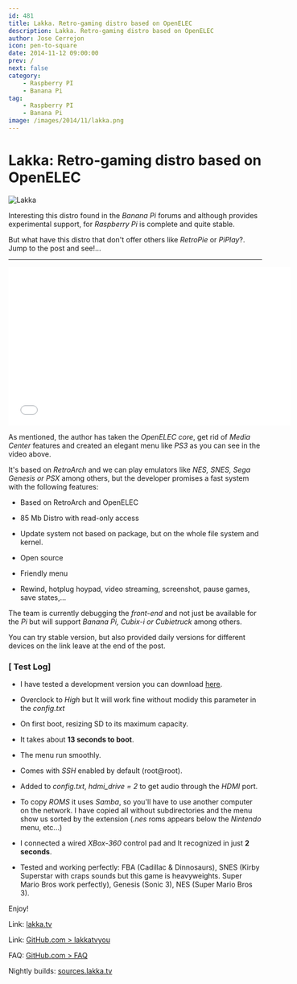 ```yaml
---
id: 481
title: Lakka. Retro-gaming distro based on OpenELEC
description: Lakka. Retro-gaming distro based on OpenELEC
author: Jose Cerrejon
icon: pen-to-square
date: 2014-11-12 09:00:00
prev: /
next: false
category:
    - Raspberry PI
    - Banana Pi
tag:
    - Raspberry PI
    - Banana Pi
image: /images/2014/11/lakka.png
---
```


# Lakka: Retro-gaming distro based on OpenELEC

![Lakka](/images/2014/11/lakka.png)

Interesting this distro found in the _Banana Pi_ forums and although provides experimental support, for _Raspberry Pi_ is complete and quite stable.

But what have this distro that don't offer others like _RetroPie_ or _PiPlay_?. Jump to the post and see!...

---

<iframe width="560" height="315" src="//www.youtube.com/embed/bnJQa1J_v5s" frameborder="0" allowfullscreen></iframe>

As mentioned, the author has taken the _OpenELEC core_, get rid of _Media Center_ features and created an elegant menu like _PS3_ as you can see in the video above.

It's based on _RetroArch_ and we can play emulators like _NES, SNES, Sega Genesis or PSX_ among others, but the developer promises a fast system with the following features:

-   Based on RetroArch and OpenELEC

-   85 Mb Distro with read-only access

-   Update system not based on package, but on the whole file system and kernel.

-   Open source

-   Friendly menu

-   Rewind, hotplug hoypad, video streaming, screenshot, pause games, save states,...

The team is currently debugging the _front-end_ and not just be available for the _Pi_ but will support _Banana Pi, Cubix-i or Cubietruck_ among others.

You can try stable version, but also provided daily versions for different devices on the link leave at the end of the post.

### [ Test Log]

-   I have tested a development version you can download [here](https://sources.lakka.tv/nightly/Lakka-RPi.arm-devel-20141105152307-r19688-g50ca5b9.img.gz).

-   Overclock to _High_ but It will work fine without modidy this parameter in the _config.txt_

-   On first boot, resizing SD to its maximum capacity.

-   It takes about **13 seconds to boot**.

-   The menu run smoothly.

-   Comes with _SSH_ enabled by default (root@root).

-   Added to _config.txt_, _hdmi_drive = 2_ to get audio through the _HDMI_ port.

-   To copy _ROMS_ it uses _Samba_, so you'll have to use another computer on the network. I have copied all without subdirectories and the menu show us sorted by the extension (_.nes_ roms appears below the _Nintendo_ menu, etc...)

-   I connected a wired _XBox-360_ control pad and It recognized in just **2 seconds**.

-   Tested and working perfectly: FBA (Cadillac & Dinnosaurs), SNES (Kirby Superstar with craps sounds but this game is heavyweights. Super Mario Bros work perfectly), Genesis (Sonic 3), NES (Super Mario Bros 3).

Enjoy!

Link: [lakka.tv](https://www.lakka.tv/doc/Home/)

Link: [GitHub.com > lakkatvyou](https://github.com/lakkatv/Lakka)

FAQ: [GitHub.com > FAQ](https://github.com/lakkatv/Lakka/wiki/FAQ)

Nightly builds: [sources.lakka.tv](https://sources.lakka.tv/nightly/?C=M;O=D)
